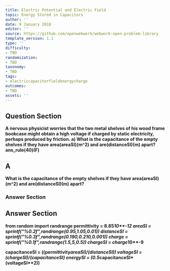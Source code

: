 ```yaml
---
title: Electric Potential and Electric Field
topic: Energy Stored in Capacitors
author: ''
date: 9 January 2018
editor: ''
source: https://github.com/openwebwork/webwork-open-problem-library
template_version: 1.1
type: ''
difficulty:
- TBD
randomization:
- TBD
taxonomy:
- TBD
tags:
- electriccapacitorfieldenergycharge
outcomes:
- TBD
assets: ''
---
```


## Question Section 

<b>
A nervous physicist worries that the two metal shelves of his wood frame bookcase might obtain a high voltage if charged by static electricity, perhaps produced by friction.
a) What is the capacitance of the empty shelves if they have area(areaSI)(m^2) and are(distanceSI)(m) apart?
ans_rule(40)(F)

## A
What is the capacitance of the empty shelves if they have area(areaSI)(m^2) and are(distanceSI)(m) apart?
### Answer Section


## Answer Section

from random import randrange
permittivity = 8.85*10**-12
areaSI = sprintf("%0.2f",randrange(0.95,1.05,0.01))
distanceSI = sprintf("%0.3f",randrange(0.190,0.210,0.001))
charge = sprintf("%0.1f",randrange(1.5,5,0.5))
chargeSI = charge*10**-9

capacitanceSI = ((permittivity*areaSI)/(distanceSI))
voltageSI = (chargeSI)/(capacitanceSI)
energySI = (0.5*capacitanceSI*(voltageSI**2))